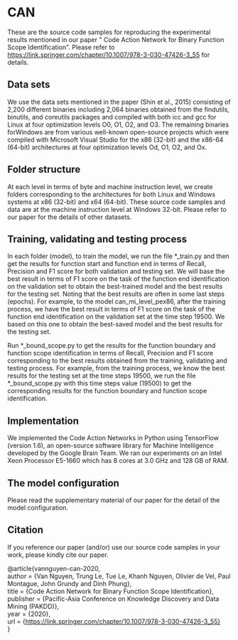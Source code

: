 # CAN
These are the source code samples for reproducing the experimental results mentioned in our paper "
Code Action Network for Binary Function Scope Identification". Please refer to https://link.springer.com/chapter/10.1007/978-3-030-47426-3_55 for details.

## Data sets
We use the data sets mentioned in the paper (Shin et al., 2015) consisting of 2,200 different binaries including 2,064 binaries obtained from the findutils, binutils, and coreutils packages and compiled with both icc and gcc for Linux at four optimization levels O0, O1, O2, and O3. The remaining binaries forWindows are from various well-known open-source projects which were compiled with Microsoft Visual Studio for the x86 (32-bit) and the x86-64 (64-bit) architectures at four optimization levels Od, O1, O2, and Ox.

## Folder structure
At each level in terms of byte and machine instruction level, we create folders corresponding to the architectures for both Linux and Windows systems at x86 (32-bit) and x64 (64-bit). These source code samples and data are at the machine instruction level at Windows 32-bit. Please refer to our paper for the details of other datasets.

## Training, validating and testing process
In each folder (model), to train the model, we run the file *_train.py and then get the results for function start and function end in terms of Recall, Precision and F1 score for both validation and testing set.  We will base the best result in terms of F1 score on the task of the function end identification on the validation set to obtain the best-trained model and the best results for the testing set. Noting that the best results are often in some last steps (epochs). For example, to the model can_mi_level_pex86, after the training process, we have the best result in terms of F1 score on the task of the function end identification on the validation set at the time step 19500. We based on this one to obtain the best-saved model and the best results for the testing set.

Run *_bound_scope.py to get the results for the function boundary and function scope identification in terms of Recall, Precision and F1 score corresponding to the best results obtained from the training, validating and testing process. For example, from the training process, we know the best results for the testing set at the time steps 19500, we run the file *_bound_scope.py with this time steps value (19500) to get the corresponding results for the function boundary and function scope identification.

## Implementation
We implemented the Code Action Networks in Python using TensorFlow (version 1.6), an open-source software library for Machine Intelligence developed by the Google Brain Team. We ran our experiments on an Intel Xeon Processor E5-1660 which has 8 cores at 3.0 GHz and 128 GB of RAM.

## The model configuration
Please read the supplementary material of our paper for the detail of the model configuration.

## Citation

If you reference our paper (and/or) use our source code samples in your work, please kindly cite our paper.

@article{vannguyen-can-2020,<br/>
  author = {Van Nguyen, Trung Le, Tue Le, Khanh Nguyen, Olivier de Vel, Paul Montague, John Grundy and Dinh Phung},<br/>
  title = {Code Action Network for Binary Function Scope Identification},<br/>
  publisher = {Pacific-Asia Conference on Knowledge Discovery and Data Mining (PAKDD)},<br/>
  year = {2020},<br/>
  url = {https://link.springer.com/chapter/10.1007/978-3-030-47426-3_55}<br/>
}
